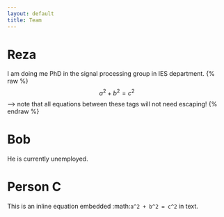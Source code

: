 ```yaml
---
layout: default
title: Team
---
```


# Reza

I am doing me PhD in the signal processing group in IES department.
{% raw %}
 $$a^2 + b^2 = c^2$$ --> note that all equations between these tags will not need escaping! 
{% endraw %}

# Bob

He is currently unemployed.


# Person C

This is an inline equation embedded :math:`a^2 + b^2 = c^2` in text.
